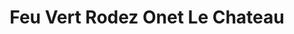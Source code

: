 ---
title: "Feu Vert Rodez Onet Le Chateau"
url: /onet-le-chateau/feu-vert-rodez-onet-le-chateau/
shop: réparation de voitures
---